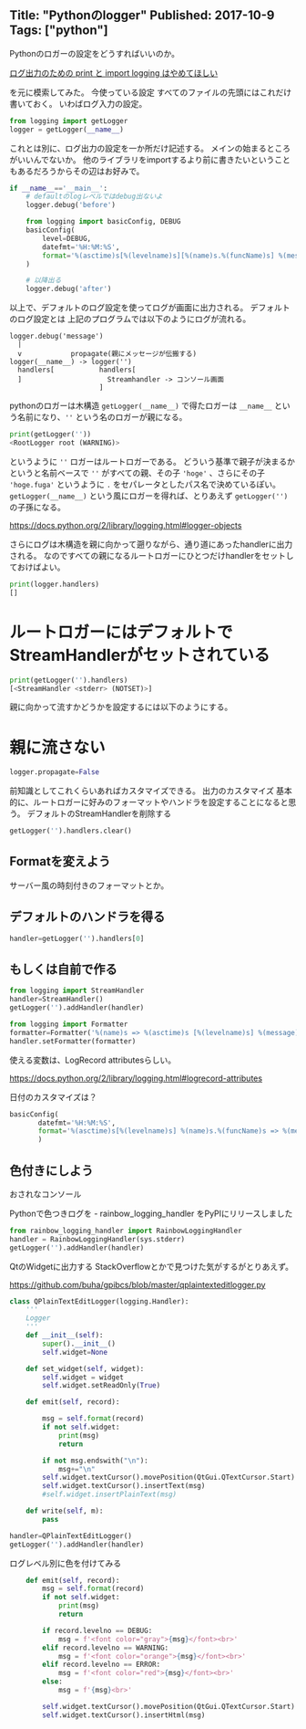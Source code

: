 Title: "Pythonのlogger"
Published: 2017-10-9
Tags: ["python"]
---

Pythonのロガーの設定をどうすればいいのか。

[ログ出力のための print と import logging はやめてほしい](https://qiita.com/amedama/items/b856b2f30c2f38665701)

を元に模索してみた。
今使っている設定
すべてのファイルの先頭にはこれだけ書いておく。
いわばログ入力の設定。

```py
from logging import getLogger
logger = getLogger(__name__)
```

これとは別に、ログ出力の設定を一か所だけ記述する。
メインの始まるところがいいんでないか。
他のライブラリをimportするより前に書きたいということもあるだろうからその辺はお好みで。

```py
if __name__=='__main__':
    # defaultのlogレベルではdebug出ないよ
    logger.debug('before')

    from logging import basicConfig, DEBUG
    basicConfig(
        level=DEBUG,
        datefmt='%H:%M:%S',
        format='%(asctime)s[%(levelname)s][%(name)s.%(funcName)s] %(message)s'
    )

    # 以降出る
    logger.debug('after')
```

以上で、デフォルトのログ設定を使ってログが画面に出力される。
デフォルトのログ設定とは
上記のプログラムでは以下のようにログが流れる。

```
logger.debug('message')
  |
  v            propagate(親にメッセージが伝搬する)
logger(__name__) -> logger('')
  handlers[           handlers[
  ]                     Streamhandler -> コンソール画面
                      ]
```

pythonのロガーは木構造
`getLogger(__name__)` で得たロガーは `__name__` という名前になり、`''` という名のロガーが親になる。

```py
print(getLogger(''))
<RootLogger root (WARNING)>
```

というように `''` ロガーはルートロガーである。
どういう基準で親子が決まるかというと名前ベースで `''` がすべての親、その子 `'hoge'` 、さらにその子 `'hoge.fuga'` というように `.` をセパレータとしたパス名で決めているぽい。 `getLogger(__name__)` という風にロガーを得れば、とりあえず `getLogger('')` の子孫になる。

https://docs.python.org/2/library/logging.html#logger-objects

さらにログは木構造を親に向かって遡りながら、通り道にあったhandlerに出力される。
なのですべての親になるルートロガーにひとつだけhandlerをセットしておけばよい。

```py
print(logger.handlers)
[]
```

# ルートロガーにはデフォルトでStreamHandlerがセットされている

```py
print(getLogger('').handlers)
[<StreamHandler <stderr> (NOTSET)>]
```

親に向かって流すかどうかを設定するには以下のようにする。

# 親に流さない

```py
logger.propagate=False
```

前知識としてこれくらいあればカスタマイズできる。
出力のカスタマイズ
基本的に、ルートロガーに好みのフォーマットやハンドラを設定することになると思う。
デフォルトのStreamHandlerを削除する

```py
getLogger('').handlers.clear()
```

## Formatを変えよう
サーバー風の時刻付きのフォーマットとか。

## デフォルトのハンドラを得る

```py
handler=getLogger('').handlers[0]
```

## もしくは自前で作る

```py
from logging import StreamHandler
handler=StreamHandler()
getLogger('').addHandler(handler)

from logging import Formatter
formatter=Formatter('%(name)s => %(asctime)s [%(levelname)s] %(message)s')
handler.setFormatter(formatter)
```

使える変数は、LogRecord attributesらしい。

https://docs.python.org/2/library/logging.html#logrecord-attributes

日付のカスタマイズは？

```py
basicConfig(
       datefmt='%H:%M:%S',
       format='%(asctime)s[%(levelname)s] %(name)s.%(funcName)s => %(message)s')
       )
```

## 色付きにしよう
おされなコンソール

Pythonで色つきログを - rainbow_logging_handler をPyPIにリリースしました

```py
from rainbow_logging_handler import RainbowLoggingHandler
handler = RainbowLoggingHandler(sys.stderr)
getLogger('').addHandler(handler)
```

QtのWidgetに出力する
StackOverflowとかで見つけた気がするがとりあえず。

https://github.com/buha/gpibcs/blob/master/qplaintexteditlogger.py

```py
class QPlainTextEditLogger(logging.Handler):
    '''
    Logger
    '''
    def __init__(self):
        super().__init__()
        self.widget=None

    def set_widget(self, widget):
        self.widget = widget
        self.widget.setReadOnly(True)

    def emit(self, record):

        msg = self.format(record)
        if not self.widget:
            print(msg)
            return

        if not msg.endswith("\n"):
            msg+="\n"
        self.widget.textCursor().movePosition(QtGui.QTextCursor.Start)
        self.widget.textCursor().insertText(msg)
        #self.widget.insertPlainText(msg)

    def write(self, m):
        pass

handler=QPlainTextEditLogger()
getLogger('').addHandler(handler)
```

ログレベル別に色を付けてみる

```py
    def emit(self, record):
        msg = self.format(record)
        if not self.widget:
            print(msg)
            return

        if record.levelno == DEBUG:
            msg = f'<font color="gray">{msg}</font><br>'
        elif record.levelno == WARNING:
            msg = f'<font color="orange">{msg}</font><br>'
        elif record.levelno == ERROR:
            msg = f'<font color="red">{msg}</font><br>'
        else:
            msg = f'{msg}<br>'

        self.widget.textCursor().movePosition(QtGui.QTextCursor.Start)
        self.widget.textCursor().insertHtml(msg)
```
